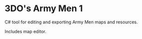 # 3DO's Army Men 1

C# tool for editing and exporting Army Men maps and resources.

Includes map editor.
